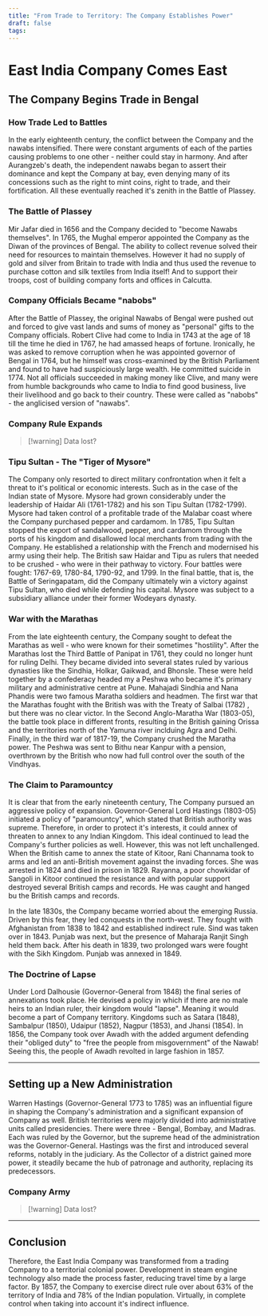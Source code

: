 ```yaml
---
title: "From Trade to Territory: The Company Establishes Power"
draft: false
tags:
---
```


# East India Company Comes East

## The Company Begins Trade in Bengal


### How Trade Led to Battles

In the early eighteenth century, the conflict between the Company and the nawabs intensified. There were constant arguments of each of the parties causing problems to one other - neither could stay in harmony. And after Aurangzeb's death, the independent nawabs began to assert their dominance and kept the Company at bay, even denying many of its concessions such as the right to mint coins, right to trade, and their fortification. All these eventually reached it's zenith in the Battle of Plassey.

### The Battle of Plassey

Mir Jafar died in 1656 and the Company decided to "become Nawabs themselves". In 1765, the Mughal emperor appointed the Company as the Diwan of the provinces of Bengal. The ability to collect revenue solved their need for resources to maintain themselves. However it had no supply of gold and silver from Britain to trade with India and thus used the revenue to purchase cotton and silk textiles from India itself! And to support their troops, cost of building company forts and offices in Calcutta.

### Company Officials Became "nabobs"

After the Battle of Plassey, the original Nawabs of Bengal were pushed out and forced to give vast lands and sums of money as "personal" gifts to the Company officials. Robert Clive had come to India in 1743 at the age of 18 till the time he died in 1767, he had amassed heaps of fortune. Ironically, he was asked to remove corruption when he was appointed governor of Bengal in 1764, but he himself was cross-examined by the British Parliament and found to have had suspiciously large wealth. He committed suicide in 1774. Not all officials succeeded in making money like Clive, and many were from humble backgrounds who came to India to find good business, live their livelihood and go back to their country. These were called as "nabobs" - the anglicised version of "nawabs".

### Company Rule Expands

> [!warning] Data lost?

### Tipu Sultan - The "Tiger of Mysore"

The Company only resorted to direct military confrontation when it felt a threat to it's political or economic interests. Such as in the case of the Indian state of Mysore. Mysore had grown considerably under the leadership of Haidar Ali (1761-1782) and his son Tipu Sultan (1782-1799). Mysore had taken control of a profitable trade of the Malabar coast where the Company purchased pepper and cardamom. In 1785, Tipu Sultan stopped the export of sandalwood, pepper, and cardamom through the ports of his kingdom and disallowed local merchants from trading with the Company. He established a relationship with the French and modernised his army using their help. The British saw Haidar and Tipu as rulers that needed to be crushed - who were in their pathway to victory. Four battles were fought: 1767-69, 1780-84, 1790-92, and 1799. In the final battle, that is, the Battle of Seringapatam, did the Company ultimately win a victory against Tipu Sultan, who died while defending his capital. Mysore was subject to a subsidiary alliance under their former Wodeyars dynasty.

### War with the Marathas

From the late eighteenth century, the Company sought to defeat the Marathas as well - who were known for their sometimes "hostility". After the Marathas lost the Third Battle of Panipat in 1761, they could no longer hunt for ruling Delhi. They became divided into several states ruled by various dynasties like the Sindhia, Holkar, Gaikwad, and Bhonsle. These were held together by a confederacy headed my a Peshwa who became it's primary military and administrative centre at Pune. Mahajadi Sindhia and Nana Phandis were two famous Maratha soldiers and headmen. The first war that the Marathas fought with the British was with the Treaty of Salbai (1782) , but there was no clear victor. In the Second Anglo-Maratha War (1803-05), the battle took place in different fronts, resulting in the British gaining Orissa and the territories north of the Yamuna river inclduing Agra and Delhi. Finally, in the third war of 1817-19, the Company crushed the Maratha power. The Peshwa was sent to Bithu near Kanpur with a pension, overthrown by the British who now had full control over the south of the Vindhyas.

### The Claim to Paramountcy

It is clear that from the early nineteenth century, The Company pursued an aggressive policy of expansion. Governor-General Lord Hastings (1803-05) initiated a policy of "paramountcy", which stated that British authority was supreme. Therefore, in order to protect it's interests, it could annex of threaten to annex to any Indian Kingdom. This ideal continued to lead the Company's further policies as well. However, this was not left unchallenged. When the British came to annex the state of Kitoor, Rani Channama took to arms and led an anti-British movement against the invading forces. She was arrested in 1824 and died in prison in 1829. Rayanna, a poor chowkidar of Sangoli in Kitoor continued the resistance and with popular support destroyed several British camps and records. He was caught and hanged bu the British camps and records.

In the late 1830s, the Company became worried about the emerging Russia. Driven by this fear, they led conquests in the north-west. They fought with Afghanistan from 1838 to 1842 and established indirect rule. Sind was taken over in 1843. Punjab was next, but the presence of Maharaja Ranjit Singh held them back. After his death in 1839, two prolonged wars were fought with the Sikh Kingdom. Punjab was annexed in 1849.

### The Doctrine of Lapse

Under Lord Dalhousie (Governor-General from 1848) the final series of annexations took place. He devised a policy in which if there are no male heirs to an Indian ruler, their kingdom would "lapse". Meaning it would become a part of Company territory. Kingdoms such as Satara (1848), Sambalpur (1850), Udaipur (1852), Nagpur (1853), and Jhansi (1854). In 1856, the Company took over Awadh with the added argument defending their "obliged duty" to "free the people from misgovernment" of the Nawab! Seeing this, the people of Awadh revolted in large fashion in 1857.

---

## Setting up a New Administration

Warren Hastings (Governor-General 1773 to 1785) was an influential figure in shaping the Company's administration and a significant expansion of Company as well. British territories were majorly divided into administrative units called presidencies. There were three - Bengal, Bombay, and Madras. Each was ruled by the Governor, but the supreme head of the administration was the Governor-General. Hastings was the first and introduced several reforms, notably in the judiciary.
As the Collector of a district gained more power, it steadily became the hub of patronage and authority, replacing its predecessors.

### Company Army

> [!warning] Data lost?

---

## Conclusion

Therefore, the East India Company was transformed from a trading Company to a territorial colonial power. Development in steam engine technology also made the process faster, reducing travel time by a large factor. By 1857, the Company to exercise direct rule over about 63% of the territory of India and 78% of the Indian population. Virtually, in complete control when taking into account it's indirect influence.
